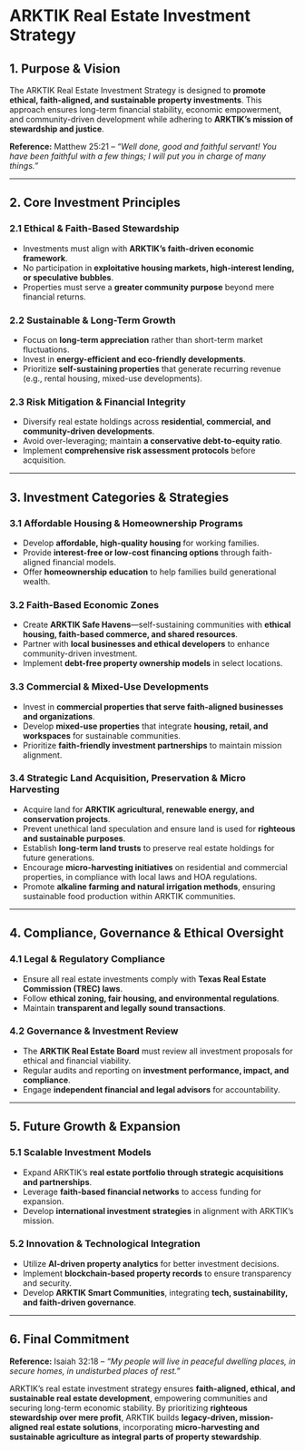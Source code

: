 # **ARKTIK Real Estate Investment Strategy**

## **1. Purpose & Vision**
The ARKTIK Real Estate Investment Strategy is designed to **promote ethical, faith-aligned, and sustainable property investments**. This approach ensures long-term financial stability, economic empowerment, and community-driven development while adhering to **ARKTIK’s mission of stewardship and justice**.

**Reference:** Matthew 25:21 – *“Well done, good and faithful servant! You have been faithful with a few things; I will put you in charge of many things.”*

---

## **2. Core Investment Principles**
### **2.1 Ethical & Faith-Based Stewardship**
- Investments must align with **ARKTIK’s faith-driven economic framework**.
- No participation in **exploitative housing markets, high-interest lending, or speculative bubbles**.
- Properties must serve a **greater community purpose** beyond mere financial returns.

### **2.2 Sustainable & Long-Term Growth**
- Focus on **long-term appreciation** rather than short-term market fluctuations.
- Invest in **energy-efficient and eco-friendly developments**.
- Prioritize **self-sustaining properties** that generate recurring revenue (e.g., rental housing, mixed-use developments).

### **2.3 Risk Mitigation & Financial Integrity**
- Diversify real estate holdings across **residential, commercial, and community-driven developments**.
- Avoid over-leveraging; maintain **a conservative debt-to-equity ratio**.
- Implement **comprehensive risk assessment protocols** before acquisition.

---

## **3. Investment Categories & Strategies**
### **3.1 Affordable Housing & Homeownership Programs**
- Develop **affordable, high-quality housing** for working families.
- Provide **interest-free or low-cost financing options** through faith-aligned financial models.
- Offer **homeownership education** to help families build generational wealth.

### **3.2 Faith-Based Economic Zones**
- Create **ARKTIK Safe Havens**—self-sustaining communities with **ethical housing, faith-based commerce, and shared resources**.
- Partner with **local businesses and ethical developers** to enhance community-driven investment.
- Implement **debt-free property ownership models** in select locations.

### **3.3 Commercial & Mixed-Use Developments**
- Invest in **commercial properties that serve faith-aligned businesses and organizations**.
- Develop **mixed-use properties** that integrate **housing, retail, and workspaces** for sustainable communities.
- Prioritize **faith-friendly investment partnerships** to maintain mission alignment.

### **3.4 Strategic Land Acquisition, Preservation & Micro Harvesting**
- Acquire land for **ARKTIK agricultural, renewable energy, and conservation projects**.
- Prevent unethical land speculation and ensure land is used for **righteous and sustainable purposes**.
- Establish **long-term land trusts** to preserve real estate holdings for future generations.
- Encourage **micro-harvesting initiatives** on residential and commercial properties, in compliance with local laws and HOA regulations.
- Promote **alkaline farming and natural irrigation methods**, ensuring sustainable food production within ARKTIK communities.

---

## **4. Compliance, Governance & Ethical Oversight**
### **4.1 Legal & Regulatory Compliance**
- Ensure all real estate investments comply with **Texas Real Estate Commission (TREC) laws**.
- Follow **ethical zoning, fair housing, and environmental regulations**.
- Maintain **transparent and legally sound transactions**.

### **4.2 Governance & Investment Review**
- The **ARKTIK Real Estate Board** must review all investment proposals for ethical and financial viability.
- Regular audits and reporting on **investment performance, impact, and compliance**.
- Engage **independent financial and legal advisors** for accountability.

---

## **5. Future Growth & Expansion**
### **5.1 Scalable Investment Models**
- Expand ARKTIK’s **real estate portfolio through strategic acquisitions and partnerships**.
- Leverage **faith-based financial networks** to access funding for expansion.
- Develop **international investment strategies** in alignment with ARKTIK’s mission.

### **5.2 Innovation & Technological Integration**
- Utilize **AI-driven property analytics** for better investment decisions.
- Implement **blockchain-based property records** to ensure transparency and security.
- Develop **ARKTIK Smart Communities**, integrating **tech, sustainability, and faith-driven governance**.

---

## **6. Final Commitment**
**Reference:** Isaiah 32:18 – *“My people will live in peaceful dwelling places, in secure homes, in undisturbed places of rest.”*

ARKTIK’s real estate investment strategy ensures **faith-aligned, ethical, and sustainable real estate development**, empowering communities and securing long-term economic stability. By prioritizing **righteous stewardship over mere profit**, ARKTIK builds **legacy-driven, mission-aligned real estate solutions**, incorporating **micro-harvesting and sustainable agriculture as integral parts of property stewardship**.

